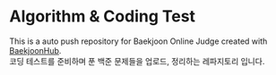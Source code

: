 # Algorithm & Coding Test
This is a auto push repository for Baekjoon Online Judge created with [BaekjoonHub](https://github.com/BaekjoonHub/BaekjoonHub). <br>
코딩 테스트를 준비하며 푼 백준 문제들을 업로드, 정리하는 레파지토리 입니다.

